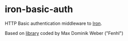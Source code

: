 # iron-basic-auth
HTTP Basic authentication middleware to [Iron](http://ironframework.io/).

Based on [library](https://github.com/fenhl/iron-basic-auth) coded by Max Dominik Weber ("Fenhl")
